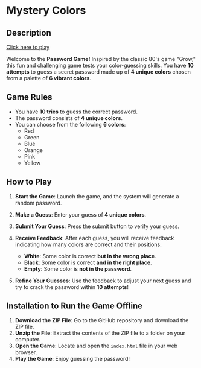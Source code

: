 # Mystery Colors

## Description

[Click here to play](https://giovannieliasdarosa.github.io/Mystery-Colors)

Welcome to the **Password Game!** Inspired by the classic 80's game "Grow," this fun and challenging game tests your color-guessing skills. You have **10 attempts** to guess a secret password made up of **4 unique colors** chosen from a palette of **6 vibrant colors**.

## Game Rules

- You have **10 tries** to guess the correct password.
- The password consists of **4 unique colors**.
- You can choose from the following **6 colors**:
  - Red
  - Green
  - Blue
  - Orange
  - Pink
  - Yellow

## How to Play

1. **Start the Game**: Launch the game, and the system will generate a random password.
2. **Make a Guess**: Enter your guess of **4 unique colors**.
3. **Submit Your Guess**: Press the submit button to verify your guess.
4. **Receive Feedback**: After each guess, you will receive feedback indicating how many colors are correct and their positions:

   - **White**: Some color is correct **but in the wrong place**.
   - **Black**: Some color is correct **and in the right place**.
   - **Empty**: Some color is **not in the password**.

5. **Refine Your Guesses**: Use the feedback to adjust your next guess and try to crack the password within **10 attempts**!

## Installation to Run the Game Offline

1. **Download the ZIP File**: Go to the GitHub repository and download the ZIP file.
2. **Unzip the File**: Extract the contents of the ZIP file to a folder on your computer.
3. **Open the Game**: Locate and open the `index.html` file in your web browser.
4. **Play the Game**: Enjoy guessing the password!

